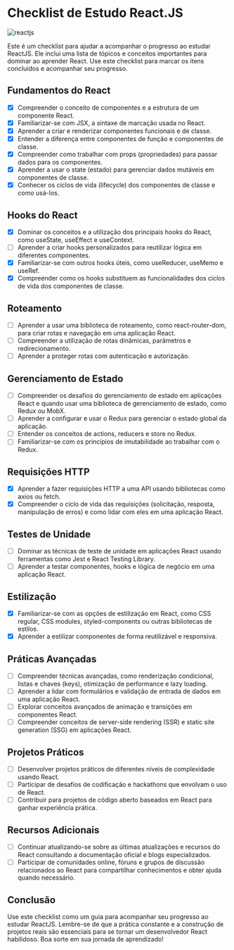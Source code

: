 # Checklist de Estudo React.JS

![reactjs](https://img.shields.io/badge/-React-black?style=for-the-badge&logo=react)

Este é um checklist para ajudar a acompanhar o progresso ao estudar ReactJS. Ele inclui uma lista de tópicos e conceitos importantes para dominar ao aprender React. Use este checklist para marcar os itens concluídos e acompanhar seu progresso.

## Fundamentos do React

- [X] Compreender o conceito de componentes e a estrutura de um componente React.
- [X] Familiarizar-se com JSX, a sintaxe de marcação usada no React.
- [X] Aprender a criar e renderizar componentes funcionais e de classe.
- [X] Entender a diferença entre componentes de função e componentes de classe.
- [X] Compreender como trabalhar com props (propriedades) para passar dados para os componentes.
- [X] Aprender a usar o state (estado) para gerenciar dados mutáveis em componentes de classe.
- [X] Conhecer os ciclos de vida (lifecycle) dos componentes de classe e como usá-los.

## Hooks do React

- [X] Dominar os conceitos e a utilização dos principais hooks do React, como useState, useEffect e useContext.
- [ ] Aprender a criar hooks personalizados para reutilizar lógica em diferentes componentes.
- [X] Familiarizar-se com outros hooks úteis, como useReducer, useMemo e useRef.
- [X] Compreender como os hooks substituem as funcionalidades dos ciclos de vida dos componentes de classe.

## Roteamento

 - [ ] Aprender a usar uma biblioteca de roteamento, como react-router-dom, para criar rotas e navegação em uma aplicação React.
 - [ ] Compreender a utilização de rotas dinâmicas, parâmetros e redirecionamento.
 - [ ] Aprender a proteger rotas com autenticação e autorização.

## Gerenciamento de Estado

 - [ ] Compreender os desafios do gerenciamento de estado em aplicações React e quando usar uma biblioteca de gerenciamento de estado, como Redux ou MobX.
 - [ ] Aprender a configurar e usar o Redux para gerenciar o estado global da aplicação.
 - [ ] Entender os conceitos de actions, reducers e store no Redux.
 - [ ] Familiarizar-se com os princípios de imutabilidade ao trabalhar com o Redux.

## Requisições HTTP

- [X] Aprender a fazer requisições HTTP a uma API usando bibliotecas como axios ou fetch.
- [X] Compreender o ciclo de vida das requisições (solicitação, resposta, manipulação de erros) e como lidar com eles em uma aplicação React.

## Testes de Unidade

 - [ ] Dominar as técnicas de teste de unidade em aplicações React usando ferramentas como Jest e React Testing Library.
 - [ ] Aprender a testar componentes, hooks e lógica de negócio em uma aplicação React.

## Estilização

 - [X] Familiarizar-se com as opções de estilização em React, como CSS regular, CSS modules, styled-components ou outras bibliotecas de estilos.
 - [X] Aprender a estilizar componentes de forma reutilizável e responsiva.

## Práticas Avançadas

 - [ ] Compreender técnicas avançadas, como renderização condicional, listas e chaves (keys), otimização de performance e lazy loading.
 - [ ] Aprender a lidar com formulários e validação de entrada de dados em uma aplicação React.
 - [ ] Explorar conceitos avançados de animação e transições em componentes React.
 - [ ] Compreender conceitos de server-side rendering (SSR) e static site generation (SSG) em aplicações React.

## Projetos Práticos

 - [ ] Desenvolver projetos práticos de diferentes níveis de complexidade usando React.
 - [ ] Participar de desafios de codificação e hackathons que envolvam o uso de React.
 - [ ] Contribuir para projetos de código aberto baseados em React para ganhar experiência prática.

## Recursos Adicionais

 - [ ] Continuar atualizando-se sobre as últimas atualizações e recursos do React consultando a documentação oficial e blogs especializados.
 - [ ] Participar de comunidades online, fóruns e grupos de discussão relacionados ao React para compartilhar conhecimentos e obter ajuda quando necessário.

## Conclusão

Use este checklist como um guia para acompanhar seu progresso ao estudar ReactJS. Lembre-se de que a prática constante e a construção de projetos reais são essenciais para se tornar um desenvolvedor React habilidoso. Boa sorte em sua jornada de aprendizado!
